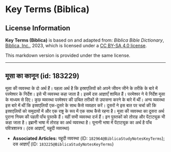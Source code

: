 # Key Terms (Biblica)

## License Information

**Key Terms (Biblica)** is based on and adapted from: _Biblica Bible Dictionary_, [Biblica, Inc.](https://www.biblica.com/), 2023, which is licensed under a [CC BY-SA 4.0 license](https://creativecommons.org/licenses/by-sa/4.0/legalcode.en).

This markdown version is provided under the same license.



--------------------------------

## मूसा का कानून (id: 183229)

मूसा की व्यवस्था के दो अर्थ हैं। पहला अर्थ है कि इस्राएलियों को अपने जीवन जीने के तरीके के बारे में परमेश्वर के निर्देश। इसे भी व्यवस्था कहा जाता है। इसमें दस आज्ञाएँ शामिल हैं। परमेश्वर ने ये निर्देश मूसा के माध्यम से दिए। कुछ व्यवस्था परमेश्वर की उचित तरीकों से उपासना करने के बारे में थीं। अन्य व्यवस्था इस बारे में थीं कि इस्राएलियों एक\-दूसरे के साथ कैसे व्यवहार करें। दूसरों ने इस बात पर चर्चा की कि इस्राएलियों को समुदायों में और एक राष्ट्र के रूप में एक साथ कैसे रहना है। मूसा की व्यवस्था का दूसरा अर्थ पुराना नियम की पहली पाँच पुस्तकें हैं। वहीं सभी व्यवस्था दर्ज हैं। इन पुस्तकों को तोराह और पेंटाट्यूक भी कहा जाता है। इब्रानी भाषा में तोराह का अर्थ व्यवस्था है। यूनानी भाषा में पेंटाट्यूक का अर्थ है पाँच पवित्रशास्त्र। (दस आज्ञाएँ, यहूदी व्यवस्था)

* **Associated Articles:** यहूदी व्यवस्था  (ID: `182964@BiblicaStudyNotesKeyTerms`); दस आज्ञाएँ (ID: `183225@BiblicaStudyNotesKeyTerms`)

